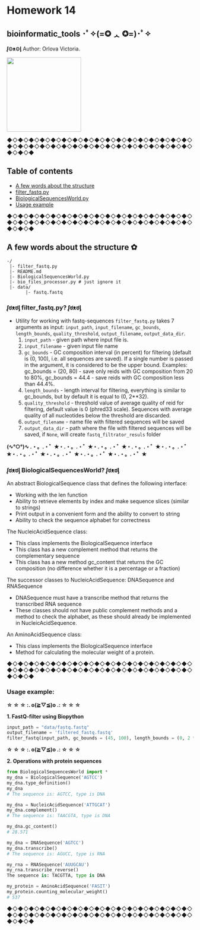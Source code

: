 # Homework 14
## bioinformatic_tools ･ﾟ✧(=✪ ᆺ ✪=)･ﾟ✧

**ᶘ⊙ᴥ⊙ᶅ** Author: Orlova Victoria.

<img src="https://www.meme-arsenal.com/memes/6e7a90e11e31bbe40c15cdff7e442c92.jpg" width="200" height="200">

◆◇◆◇◆◇◆◇◆◇◆◇◆◇◆◇◆◇◆◇◆◇◆◇◆◇◆◇◆◇◆◇◆◇◆◇◆◇◆◇◆◇◆◇◆◇◆◇◆◇◆◇◆◇◆◇◆◇◆◇◆◇◆◇◆◇◆◇◆◇◆◇◆
## Table of contents

  * [A few words about the structure](#structure)
  * [filter_fastq.py](#what_is)
  * [BiologicalSequencesWorld.py](#what_is_bio)
  * [Usage example](#examples)

◆◇◆◇◆◇◆◇◆◇◆◇◆◇◆◇◆◇◆◇◆◇◆◇◆◇◆◇◆◇◆◇◆◇◆◇◆◇◆◇◆◇◆◇◆◇◆◇◆◇◆◇◆◇◆◇◆◇◆◇◆◇◆◇◆◇◆◇◆◇◆◇◆

## A few words about the structure ✿ <a name="structure"></a> 
```
-/
 |- filter_fastq.py
 |- README.md
 |- BiologicalSequencesWorld.py
 |- bio_files_processor.py # just ignore it
 |- data/
       |- fastq.fastq

```


### ᶘಠᴥಠᶅ filter_fastq.py? ᶘಠᴥಠᶅ  <a name="what_is"></a> 
* Utility for working with fastq-sequences `filter_fastq.py` takes 7 arguments as input: `input_path`, `input_filename`, `gc_bounds`, `length_bounds`, `quality_threshold`,  `output_filename`, `output_data_dir`.
  1. `input_path` - given path where input file is. 
  2. `input_filename` - given input file name
  3. `gc_bounds` - GC composition interval (in percent) for filtering (default is (0, 100), i.e. all sequences are saved). If a single number is passed in the argument, it is considered to be the upper bound. Examples: gc_bounds = (20, 80) - save only reids with GC composition from 20 to 80%, gc_bounds = 44.4 - save reids with GC composition less than 44.4%.
  4. `length_bounds` - length interval for filtering, everything is similar to gc_bounds, but by default it is equal to (0, 2**32).
  5. `quality_threshold` - threshold value of average quality of reid for filtering, default value is 0 (phred33 scale). Sequences with average quality of all nucleotides below the threshold are discarded.
  6. `output_filename` - name file with filtered sequences will be saved
  7. `output_data_dir` - path where the file with filtered sequences will be saved, if `None`, will create `fastq_filtrator_resuls` folder


**(∿°○°)∿ .・。.・゜✭・.・。.・゜✭・.・。.・゜✭・.・。.・゜✭・.・。.・゜✭・.・。.・゜✭・.・。.・゜✭・.・。.・゜✭・.・。.・゜✭**


### ᶘಠᴥಠᶅ BiologicalSequencesWorld? ᶘಠᴥಠᶅ  <a name="what_is_bio"></a> 
An abstract BiologicalSequence class that defines the following interface:

*    Working with the len function
*    Ability to retrieve elements by index and make sequence slices (similar to strings)
*    Print output in a convenient form and the ability to convert to string
*    Ability to check the sequence alphabet for correctness

The NucleicAcidSequence class:

*    This class implements the BiologicalSequence interface
*    This class has a new complement method that returns the complementary sequence
*    This class has a new method gc_content that returns the GC composition (no difference whether it is a percentage or a fraction)

The successor classes to NucleicAcidSequence: DNASequence and RNASequence

*    DNASequence must have a transcribe method that returns the transcribed RNA sequence
*    These classes should not have public complement methods and a method to check the alphabet, as these should already be implemented in NucleicAcidSequence.

An AminoAcidSequence class:

*    This class implements the BiologicalSequence interface
*    Method for calculating the molecular weight of a protein.



◆◇◆◇◆◇◆◇◆◇◆◇◆◇◆◇◆◇◆◇◆◇◆◇◆◇◆◇◆◇◆◇◆◇◆◇◆◇◆◇◆◇◆◇◆◇◆◇◆◇◆◇◆◇◆◇◆◇◆◇◆◇◆◇◆◇◆◇◆◇◆◇◆
### Usage example: <a name="examples"></a> 


**☆ ☆ ☆ :. o(≧▽≦)o .: ☆ ☆ ☆**

**1. FastQ-filter using Biopython** 
``` python
input_path = "data/fastq.fastq"
output_filename = 'filtered_fastq.fastq'
filter_fastq(input_path, gc_bounds = (45, 100), length_bounds = (0, 2 ** 32), quality_threshold = 0)
```

**☆ ☆ ☆ :. o(≧▽≦)o .: ☆ ☆ ☆**

**2. Operations with protein sequences**

``` python
from BiologicalSequencesWorld import *
my_dna = BiologicalSequence('AGTCC')
my_dna.type_definition()
my_dna
# The sequence is: AGTCC, type is DNA
```

``` python
my_dna = NucleicAcidSequence('ATTGCAT')
my_dna.complement()
# The sequence is: TAACGTA, type is DNA
```

``` python
my_dna.gc_content()
# 28.571
```

``` python
my_dna = DNASequence('AGTCC')
my_dna.transcribe()
# The sequence is: AGUCC, type is RNA
```

``` python
my_rna = RNASequence('AUUGCAU')
my_rna.transcribe_reverse()
The sequence is: TACGTTA, type is DNA
```

``` python
my_protein = AminoAcidSequence('FASIT')
my_protein.counting_molecular_weight()
# 537
```


◆◇◆◇◆◇◆◇◆◇◆◇◆◇◆◇◆◇◆◇◆◇◆◇◆◇◆◇◆◇◆◇◆◇◆◇◆◇◆◇◆◇◆◇◆◇◆◇◆◇◆◇◆◇◆◇◆◇◆◇◆◇◆◇◆◇◆◇◆◇◆◇◆

